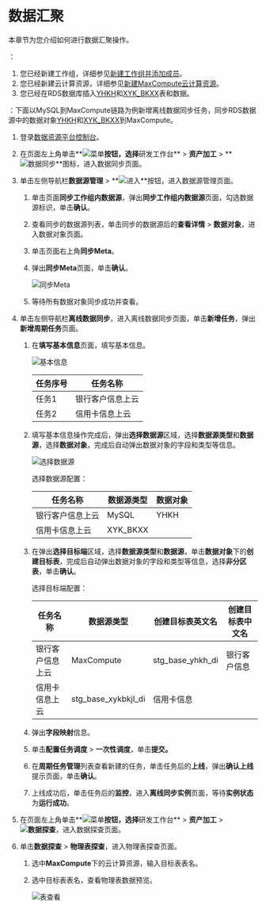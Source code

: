 # 数据汇聚

本章节为您介绍如何进行数据汇聚操作。

：

1.  您已经新建工作组，详细参见[新建工作组并添加成员]()。
2.  您已经新建云计算资源，详细参见[新建MaxCompute云计算资源]()。
3.  您已经在RDS数据库插入[YHKH](/cn.zh-CN/最佳实践/准备工作/系统初始化语句.md)和[XYK\_BKXX](/cn.zh-CN/最佳实践/准备工作/系统初始化语句.md)表和数据。

：下面以MySQL到MaxCompute链路为例新增离线数据同步任务，同步RDS数据源中的数据对象[YHKH](/cn.zh-CN/最佳实践/准备工作/系统初始化语句.md)和[XYK\_BKXX](/cn.zh-CN/最佳实践/准备工作/系统初始化语句.md)到MaxCompute。

1.  登录[数据资源平台控制台](https://dataq.console.aliyun.com)。

2.  在页面左上角单击**![菜单](https://static-aliyun-doc.oss-accelerate.aliyuncs.com/assets/img/zh-CN/6504337061/p188771.png)**按钮，选择**研发工作台** \> **资产加工** \> **![数据同步](https://static-aliyun-doc.oss-accelerate.aliyuncs.com/assets/img/zh-CN/7051429061/p203665.png)**图标，进入数据同步页面。

3.  单击左侧导航栏**数据源管理** \> **![进入](https://static-aliyun-doc.oss-accelerate.aliyuncs.com/assets/img/zh-CN/6504337061/p188815.png)**按钮，进入数据源管理页面。

    1.  单击页面**同步工作组内数据源**，弹出**同步工作组内数据源**页面，勾选数据源标识，单击**确认**。

    2.  查看同步的数据源列表，单击同步的数据源后的**查看详情** \> **数据对象**，进入数据对象页面。

    3.  单击页面右上角**同步Meta**。

    4.  弹出**同步Meta**页面，单击**确认**。

        ![同步Meta](https://static-aliyun-doc.oss-accelerate.aliyuncs.com/assets/img/zh-CN/7051429061/p206086.png)

    5.  等待所有数据对象同步成功并查看。

4.  单击左侧导航栏**离线数据同步**，进入离线数据同步页面，单击**新增任务**，弹出**新增周期任务**页面。

    1.  在**填写基本信息**页面，填写基本信息。

        ![基本信息](https://static-aliyun-doc.oss-accelerate.aliyuncs.com/assets/img/zh-CN/7051429061/p206091.png)

        |任务序号|任务名称|
        |----|----|
        |任务1|银行客户信息上云|
        |任务2|信用卡信息上云|

    2.  填写基本信息操作完成后，弹出**选择数据源**区域，选择**数据源类型**和**数据源**，选择**数据对象**，完成后自动弹出数据对象的字段和类型等信息。

        ![选择数据源](https://static-aliyun-doc.oss-accelerate.aliyuncs.com/assets/img/zh-CN/7051429061/p203782.png)

        选择数据源配置：

        |任务名称|数据源类型|数据对象|
        |----|-----|----|
        |银行客户信息上云|MySQL|YHKH|
        |信用卡信息上云|XYK\_BKXX|

    3.  在弹出**选择目标端**区域，选择**数据源类型**和**数据源**，单击**数据对象**下的**创建目标表**，完成后自动弹出数据对象的字段和类型等信息，选择**非分区表**，单击**确认**。

        选择目标端配置：

        |任务名称|数据源类型|创建目标表英文名|创建目标表中文名|
        |----|-----|--------|--------|
        |银行客户信息上云|MaxCompute|stg\_base\_yhkh\_di|银行客户信息|
        |信用卡信息上云|stg\_base\_xykbkjl\_di|信用卡信息|

    4.  弹出**字段映射**信息。

    5.  单击**配置任务调度** \> **一次性调度**，单击**提交。**

    6.  在**周期任务管理**列表查看新建的任务，单击任务后的**上线**，弹出**确认上线**提示页面，单击**确认**。

    7.  上线成功后，单击任务后的**监控**，进入**离线同步实例**页面，等待**实例状态**为**运行成功**。

5.  在页面左上角单击**![菜单](https://static-aliyun-doc.oss-accelerate.aliyuncs.com/assets/img/zh-CN/6504337061/p188771.png)**按钮，选择**研发工作台** \> **资产加工** \> **![数据探查](https://static-aliyun-doc.oss-accelerate.aliyuncs.com/assets/img/zh-CN/8366900161/p208214.png)**，进入数据探查页面。

6.  单击**数据探查** \> **物理表探查**，进入物理表探查页面。

    1.  选中**MaxCompute**下的云计算资源，输入目标表表名。

    2.  选中目标表表名，查看物理表数据预览。

        ![表查看](https://static-aliyun-doc.oss-accelerate.aliyuncs.com/assets/img/zh-CN/2266060161/p223977.png)



